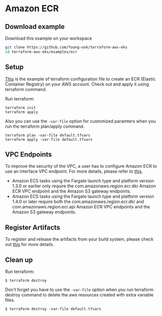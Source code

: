 # Amazon ECR

## Download example
Download this example on your workspace
```sh
git clone https://github.com/Young-ook/terraform-aws-eks
cd terraform-aws-eks/examples/ecr
```

## Setup
[This](https://github.com/Young-ook/terraform-aws-eks/blob/main/examples/ecr/main.tf) is the example of terraform configuration file to create an ECR (Elastic Container Registry) on your AWS account. Check out and apply it using terraform command.

Run terraform:
```
terraform init
terraform apply
```
Also you can use the `-var-file` option for customized paramters when you run the terraform plan/apply command.
```
terraform plan -var-file default.tfvars
terraform apply -var-file default.tfvars
```

## VPC Endpoints
To improve the security of the VPC, a user has to configure Amazon ECR to use an interface VPC endpoint. For more details, please refer to [this](https://github.com/Young-ook/terraform-aws-eks/blob/main/modules/ecr).

* Amazon ECS tasks using the Fargate launch type and platform version 1.3.0 or earlier only require the com.amazonaws.region.ecr.dkr Amazon ECR VPC endpoint and the Amazon S3 gateway endpoints.
* Amazon ECS tasks using the Fargate launch type and platform version 1.4.0 or later require both the com.amazonaws.region.ecr.dkr and com.amazonaws.region.ecr.api Amazon ECR VPC endpoints and the Amazon S3 gateway endpoints.

## Register Artifacts
To register and release the artifacts from your build system, please check out [this](https://github.com/Young-ook/terraform-aws-eks/blob/main/modules/ecr) for more details.

## Clean up
Run terraform:
```
$ terraform destroy
```
Don't forget you have to use the `-var-file` option when you run terraform destroy command to delete the aws resources created with extra variable files.
```
$ terraform destroy -var-file default.tfvars
```
